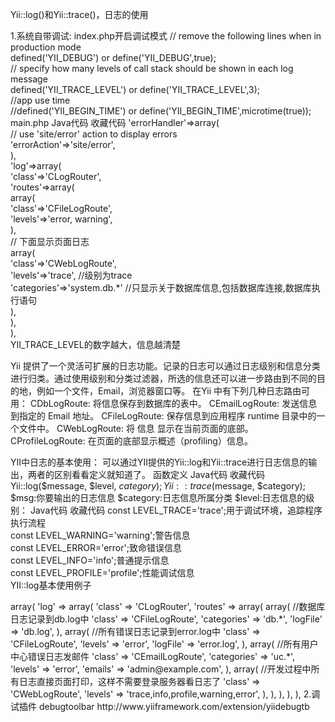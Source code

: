 Yii::log()和Yii::trace()，日志的使用

1.系统自带调试:
index.php开启调试模式
// remove the following lines when in production mode  
defined('YII_DEBUG') or define('YII_DEBUG',true);  
// specify how many levels of call stack should be shown in each log message  
defined('YII_TRACE_LEVEL') or define('YII_TRACE_LEVEL',3);  
//app use time  
//defined('YII_BEGIN_TIME') or define('YII_BEGIN_TIME',microtime(true));  
 main.php
Java代码  收藏代码
'errorHandler'=>array(  
    // use 'site/error' action to display errors  
    'errorAction'=>'site/error',  
),  
'log'=>array(  
    'class'=>'CLogRouter',  
    'routes'=>array(  
        array(  
            'class'=>'CFileLogRoute',  
            'levels'=>'error, warning',  
        ),  
        // 下面显示页面日志  
        array(  
            'class'=>'CWebLogRoute',  
            'levels'=>'trace',     //级别为trace  
            'categories'=>'system.db.*' //只显示关于数据库信息,包括数据库连接,数据库执行语句  
        ),        
    ),  
),  
YII_TRACE_LEVEL的数字越大，信息越清楚
 
Yii 提供了一个灵活可扩展的日志功能。记录的日志可以通过日志级别和信息分类进行归类。通过使用级别和分类过滤器，所选的信息还可以进一步路由到不同的目的地，例如一个文件，Email，浏览器窗口等。
 在Yii 中有下列几种日志路由可用： 
CDbLogRoute: 将信息保存到数据库的表中。 
CEmailLogRoute: 发送信息到指定的 Email 地址。 
CFileLogRoute: 保存信息到应用程序 runtime 目录中的一个文件中。 
CWebLogRoute: 将 信息 显示在当前页面的底部。 
CProfileLogRoute: 在页面的底部显示概述（profiling）信息。
 
YII中日志的基本使用：
可以通过YII提供的Yii::log和Yii::trace进行日志信息的输出，两者的区别看看定义就知道了。
函数定义
Java代码  收藏代码
Yii::log($message, $level, $category);  
Yii::trace($message, $category);  
$msg:你要输出的日志信息
$category:日志信息所属分类
$level:日志信息的级别：
Java代码  收藏代码
const LEVEL_TRACE='trace';用于调试环境，追踪程序执行流程  
const LEVEL_WARNING='warning';警告信息  
const LEVEL_ERROR='error';致命错误信息  
const LEVEL_INFO='info';普通提示信息  
const LEVEL_PROFILE='profile';性能调试信息  
YII::log基本使用例子
<?php  
 class DefaultController extends Controller  
 {  
     public function actionCache ()  
     {  
         $category='system.testmod.defaultController';  
         $level=CLogger::LEVEL_INFO;  
         $msg='action begin ';  
         Yii::log($msg,$level,$category);  
根据不同功能模块定制log日志
Java代码  收藏代码
array(  
    'components' => array(  
        'log' => array(  
            'class' => 'CLogRouter',  
            'routes' => array(  
                array( //数据库日志记录到db.log中  
                    'class' => 'CFileLogRoute',  
                    'categories' => 'db.*',  
                    'logFile' => 'db.log',  
                ),  
                array( //所有错误日志记录到error.log中  
                    'class' => 'CFileLogRoute',  
                    'levels' => 'error',  
                    'logFile' => 'error.log',  
                ),  
                array( //所有用户中心错误日志发邮件  
                    'class' => 'CEmailLogRoute',  
                    'categories' => 'uc.*',  
                    'levels' => 'error',  
                    'emails' => 'admin@example.com',  
                ),  
                array( //开发过程中所有日志直接页面打印，这样不需要登录服务器看日志了  
                    'class' => 'CWebLogRoute',  
                    'levels' => 'trace,info,profile,warning,error',  
                ),  
            ),  
        ),  
    ),  
),  

2.调试插件
debugtoolbar http://www.yiiframework.com/extension/yiidebugtb
